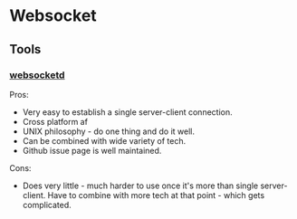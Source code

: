 Websocket
====

## Tools

### [websocketd](https://github.com/joewalnes/websocketd)

Pros: 

- Very easy to establish a single server-client connection.
- Cross platform af
- UNIX philosophy - do one thing and do it well.
- Can be combined with wide variety of tech.
- Github issue page is well maintained.

Cons:
- Does very little - much harder to use once it's more than single server-client. Have to combine with more tech at that point - which gets complicated.